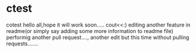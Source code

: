 # ctest
cotest
hello all,hope it will work soon.....
cout<<:)
editing another feature in readme(or simply say adding some more information to readme file)
    performig another pull request....,
   another edit but this time without pulling requests.......
